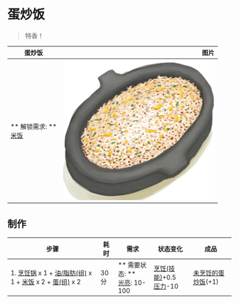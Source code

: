 # 蛋炒饭  
> 特香！  
  
  蛋炒饭  |   图片   
 ----  |  ----:   
 ** 解锁需求: **<br>[米饭](RiceCooked.md)  |  ![](Sprite/EggFriedRice.png)   
  
## 制作  
步骤  |  耗时  |  需求  |  状态变化  |  成品  
----  |  ----  |  ----  |  ----  |  ----  
1. [烹饪锅](CookingPot.md) x 1 + [油/脂肪(组)](GpTag_OilFat.md) x 1 + [米饭](RiceCooked.md) x 2 + [蛋(组)](GpTag_Egg.md) x 2  |  30分  |  ** 需要状态: **<br>[光亮](Light.md): 10-100  |  [烹饪(技能)](Skill_Cooking.md)+0.5<br>[压力](Stress.md)-10  |  [未烹饪的蛋炒饭](EggFriedRiceUncooked.md)(+1)  
